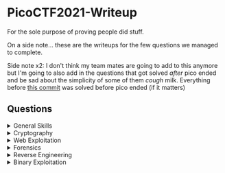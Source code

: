 # PicoCTF2021-Writeup

For the sole purpose of proving people did stuff.

On a side note... these are the writeups for the few questions we managed to complete.

Side note x2: I don't think my team mates are going to add to this anymore but I'm going to also add in the questions that got solved *after* pico ended and be sad about the simplicity of some of them *cough* milk. Everything before [this commit](https://github.com/vivian-dai/PicoCTF2021-Writeup/commit/f6cacbebed610f80202bca05bcf10650cca189db) was solved before pico ended (if it matters)

## Questions

<details>

<summary>General Skills</summary>

|Question|Points|
|--------|------|
|[Obedient Cat](./General%20Skills/Obedient%20Cat/ObedientCat.md)|5|
|[Python Wrangling](./General%20Skills/Python%20Wrangling/Python%20Wrangling.md)|10|
|[Wave a flag](./General%20Skills/Waving%20Flag/WavingFlag.md)|10|
|[Nice netcat...](./General%20Skills/Nice%20netcat/Nice%20netcat.md)|15|
|[Static ain't always noise](./General%20Skills/Static%20ain't%20always%20noise/staticain'talwaysnoise.md)|20|
|[Tab, Tab, Attack](./General%20Skills/Tab%2C%20Tab%2C%20Attack/Tab%2C%20Tab%2C%20Attack.md)|20|
|[Magikarp Ground Mission](./General%20Skills/Magikarp%20Ground%20Mission/Magikarp%20Ground%20Mission.md)|30|

</details>

<details>

<summary>Cryptography</summary>

|Question|Points|
|--------|------|
|[Mod 26](./Cryptography/Mod%2026/Mod%2026.md)|10|
|[Mind your Ps and Qs](./Cryptography/Mind%20your%20Ps%20and%20Qs/Mind%20your%20Ps%20and%20Qs.md)|20|
|[New Caesar](./Cryptography/New%20Caesar/New%20Caesar.md)|60|
|[Dachshund Attacks](./Cryptography/Dachshund%20Attacks/dachshundattacks.md)|80|
|[Pixelated](./Cryptography/Pixelated/Pixelated.md)|100|
|[Play Nice](./Cryptography/Play%20Nice/Play%20Nice.md)|110|
|[It is my Birthday 2](./Cryptography/It%20is%20my%20Birthday%202/It%20is%20my%20Birthday%202.md)|170|
|[New Vignere](./Cryptography/New%20Vignere/New%20Vignere.md)|300|

</details>

<details>

<summary>Web Exploitation</summary>

|Question|Points|
|--------|------|
|[Ancient History](./Web%20Exploitation/Ancient%20History/Ancient%20History.md)|10|
|[GET aHEAD](./Web%20Exploitation/Get%20aHead/Get%20aHead.md)|20|
|[Cookies](./Web%20Exploitation/Cookies/Cookies.md)|40|
|[Scavenger Hunt](./Web%20Exploitation/Scavenger%20Hunt/Scavenger%20Hunt.md)|50|
|[Some Assembly Required 1](./Web%20Exploitation/Some%20Assembly%20Required%201/Some%20Assembly%20Required%201.md)|70|
|[It is my Birthday](./Web%20Exploitation/It%20is%20my%20Birthday/It%20is%20my%20Birthday.md)|100|
|[Most Cookies](./Web%20Exploitation/Most%20Cookies/MostCookies.md)|150|

</details>

<details>

<summary>Forensics</summary>

|Question|Points|
|--------|------|
|[information](./Forensics/information/information.md)|10|
|[Weird File](./Forensics/Weird%20File/Weird%20File.md)|20|
|[Matryoshka doll](./Forensics/Matryoshka%20doll/Matryoshka%20doll.md)|30|
|[tunn3l v1s10n](./Forensics/tunn3l%20v1s10n/tunn3l%20v1s10n.md)|40|
|[Wireshark doo dooo do doo...](./Forensics/Wireshark%20doo%20dooo%20do%20doo/Wireshark%20doo%20dooo%20do%20doo.md)|50|
|[MacroHard WeakEdge](./Forensics/MacroHard%20WeakEdge/MacroHard%20WeakEdge.md)|60|
|[Trivial Flag Transfer Protocol](./Forensics/Trivial%20Flag%20Transfer%20Protocol/Trivial%20Flag%20Transfer%20Protocol.md)|90|
|[Disk, disk, sleuth!](./Forensics/Disk%2C%20disk%2C%20sleuth!/Disk%2C%20disk%2C%20sleuth!.md)|110|
|[Milkslap](./Forensics/Milkslap/Milkslap.md)|120|
|[Disk, disk, sleuth! II](./Forensics/Disk%2C%20disk%2C%20sleuth!%20II/Disk%2C%20disk%2C%20sleuth!%20II.md)|130|

</details>

<details>

<summary>Reverse Engineering</summary>

|Question|Points|
|--------|------|
|[Transformation](./Reverse%20Engineering/Transformation/Transformation.md)|20|
|[keygenme-py](./Reverse%20Engineering/keygenme-py/keygenme-py.md)|30|
|[crackme-py](./Reverse%20Engineering/crackme-py/crackme-py.md)|30|
|[speeds and feeds](./Reverse%20Engineering/speeds%20and%20feeds/speeds%20and%20feeds.md)|50|
|[Shop](./Reverse%20Engineering/Shop/Shop.md)|50|

</details>

<details>

<summary>Binary Exploitation</summary>

|Question|Points|
|--------|------|
|[Stonks](./Binary%20Exploitation/Stonks/Stonks.md)|20|
|[What's your input](./Binary%20Exploitation/What's%20your%20input/What's%20your%20input.md)|50|

</details>
